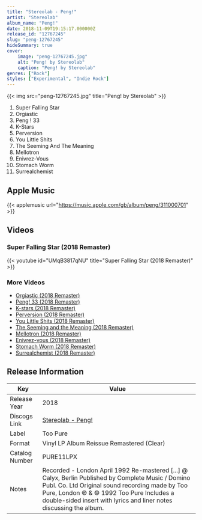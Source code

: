 ```yaml
---
title: "Stereolab - Peng!"
artist: "Stereolab"
album_name: "Peng!"
date: 2018-11-09T19:15:17.000000Z
release_id: "12767245"
slug: "peng-12767245"
hideSummary: true
cover:
    image: "peng-12767245.jpg"
    alt: "Peng! by Stereolab"
    caption: "Peng! by Stereolab"
genres: ["Rock"]
styles: ["Experimental", "Indie Rock"]
---
```


{{< img src="peng-12767245.jpg" title="Peng! by Stereolab" >}}

<!-- section break -->

1. Super Falling Star
2. Orgiastic
3. Peng ! 33
4. K-Stars
5. Perversion
6. You Little Shits
7. The Seeming And The Meaning
8. Mellotron
9. Enivrez-Vous
10. Stomach Worm
11. Surrealchemist

<!-- section break -->




## Apple Music
{{< applemusic url="https://music.apple.com/gb/album/peng/311000701" >}}





## Videos
### Super Falling Star (2018 Remaster)
{{< youtube id="UMqB3817qNU" title="Super Falling Star (2018 Remaster)" >}}<br>

### More Videos

- [Orgiastic (2018 Remaster)](https://www.youtube.com/watch?v=1QIHrZj7Uoo)
- [Peng! 33 (2018 Remaster)](https://www.youtube.com/watch?v=3YU6YcICcV0)
- [K-stars (2018 Remaster)](https://www.youtube.com/watch?v=xljW1dBRpr0)
- [Perversion (2018 Remaster)](https://www.youtube.com/watch?v=R2F4s1wyMg4)
- [You Little Shits (2018 Remaster)](https://www.youtube.com/watch?v=ROdSrFwV6xo)
- [The Seeming and the Meaning (2018 Remaster)](https://www.youtube.com/watch?v=KQciAfI-xUs)
- [Mellotron (2018 Remaster)](https://www.youtube.com/watch?v=FppasPSyqo8)
- [Enivrez-vous (2018 Remaster)](https://www.youtube.com/watch?v=uivAFTzp1Kc)
- [Stomach Worm (2018 Remaster)](https://www.youtube.com/watch?v=5t-c9d8QAQg)
- [Surrealchemist (2018 Remaster)](https://www.youtube.com/watch?v=5DlNE-LOEt4)


## Release Information
|  Key           | Value                                                |
| ---------------| ---------------------------------------------------- |
| Release Year   | 2018                                   |
| Discogs Link   | [Stereolab - Peng!](https://www.discogs.com/release/12767245-Stereolab-Peng) |
| Label          | Too Pure |
| Format         | Vinyl LP Album Reissue Remastered (Clear) |
| Catalog Number | PURE11LPX |
| Notes | Recorded - London April 1992 Re-mastered [...] @ Calyx, Berlin Published by Complete Music / Domino Publ. Co. Ltd Original sound recording made by Too Pure, London  ℗ & © 1992 Too Pure  Includes a double-sided insert with lyrics and liner notes discussing the album. |
